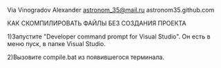 Via Vinogradov Alexander
astronom_35@mail.ru
astronom35.github.com

КАК СКОМПИЛИРОВАТЬ ФАЙЛЫ БЕЗ СОЗДАНИЯ ПРОЕКТА

1)Запустите "Developer command prompt for Visual Studio".
Он есть в меню пуск, в папке Visual Studio.

2)Вызовите compile.bat из появившегося терминала.